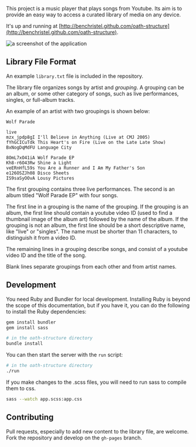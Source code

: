 This project is a music player that plays songs from Youtube. Its aim is to provide an easy way to access a curated library of media on any device.

It's up and running at [http://benchristel.github.com/oath-structure](http://benchristel.github.com/oath-structure).

![a screenshot of the application](https://raw.githubusercontent.com/benchristel/oath-structure/gh-pages/screenshot-2015-07-12.png)

## Library File Format

An example `library.txt` file is included in the repository.

The library file organizes songs by artist and _grouping_. A grouping can be an album, or some other category of songs, such as live performances, singles, or full-album tracks.

An example of an artist with two groupings is shown below:

```
Wolf Parade

live
mzx_jpdp8gI I'll Believe in Anything (Live at CMJ 2005)
fYhGCICuTdk This Heart's on Fire (Live on the Late Late Show)
BxNogDqMdFU Language City

8OmL7xO41iA Wolf Parade EP
Kh8-r6O43Rw Shine a Light
veERnHfL59s You Are a Runner and I Am My Father's Son
e126OSZJh08 Disco Sheets
IS9saSyOOvA Lousy Pictures
```

The first grouping contains three live performances. The second is an album titled "Wolf Parade EP" with four songs.

The first line in a grouping is the name of the grouping. If the grouping is an album, the first line should contain a youtube video ID (used to find a thumbnail image of the album art) followed by the name of the album. If the grouping is not an album, the first line should be a short descriptive name, like "live" or "singles". The name must be shorter than 11 characters, to distinguish it from a video ID.

The remaining lines in a grouping describe songs, and consist of a youtube video ID and the title of the song.

Blank lines separate groupings from each other and from artist names.

## Development

You need Ruby and Bundler for local development. Installing Ruby is beyond the scope of this documentation, but if you have it, you can do the following to install the Ruby dependencies:

```bash
gem install bundler
gem install sass

# in the oath-structure directory
bundle install
```

You can then start the server with the `run` script:

```bash
# in the oath-structure directory
./run
```

If you make changes to the .scss files, you will need to run sass to compile them to css.

```bash
sass --watch app.scss:app.css
```

## Contributing

Pull requests, especially to add new content to the library file, are welcome. Fork the repository and develop on the `gh-pages` branch.
